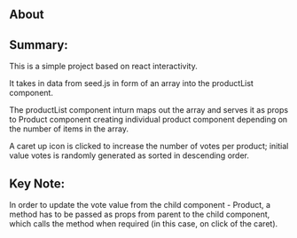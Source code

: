 ## About

## Summary:

This is a simple project based on react interactivity.

It takes in data from seed.js in form of an array into the productList component.

The productList component inturn maps out the array and serves it as props to Product component creating individual product component depending on the number of items in the array.

A caret up icon is clicked to increase the number of votes per product; initial value votes is randomly generated as sorted in descending order.

## Key Note:

In order to update the vote value from the child component - Product, a method has to be passed as props from parent to the child component, which calls the method when required (in this case, on click of the caret).
